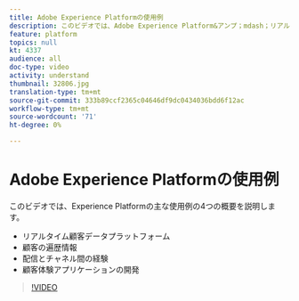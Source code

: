 ```yaml
---
title: Adobe Experience Platformの使用例
description: このビデオでは、Adobe Experience Platform&アンプ；mdash；リアルタイム顧客データプラットフォーム、顧客の遍歴、配信とチャネル間のエクスペリエンス、顧客エクスペリエンスの応用開発の4つの主要な使用例を概要を説明します。
feature: platform
topics: null
kt: 4337
audience: all
doc-type: video
activity: understand
thumbnail: 32806.jpg
translation-type: tm+mt
source-git-commit: 333b89ccf2365c04646df9dc0434036bdd6f12ac
workflow-type: tm+mt
source-wordcount: '71'
ht-degree: 0%

---
```



# Adobe Experience Platformの使用例

このビデオでは、Experience Platformの主な使用例の4つの概要を説明します。

* リアルタイム顧客データプラットフォーム
* 顧客の遍歴情報
* 配信とチャネル間の経験
* 顧客体験アプリケーションの開発

>[!VIDEO](https://video.tv.adobe.com/v/32806?quality=12&learn=on)